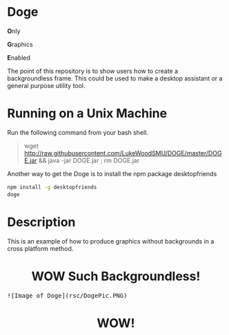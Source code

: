 # Doge

**O**nly 

**G**raphics 

**E**nabled

The point of this repository is to show users how to create a backgroundless frame.  This could be used to make a desktop assistant or a general purpose utility tool.

# Running on a Unix Machine
Run the following command from your bash shell.
> wget http://raw.githubusercontent.com/LukeWoodSMU/DOGE/master/DOGE.jar && java -jar DOGE.jar ; rm DOGE.jar

Another way to get the Doge is to install the npm package desktopfriends
```bash
npm install -g desktopfriends
doge
```
# Description
This is an example of how to produce graphics without backgrounds in a cross platform method.

<h1 align="center">
WOW Such Backgroundless!
</h1>

<kbd>
![Image of Doge](rsc/DogePic.PNG)
</kbd>

<h1 align="center">
WOW!
</h1>
